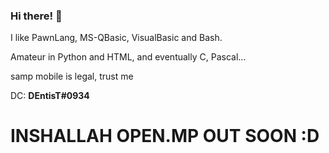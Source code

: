 ### Hi there! 👋

I like PawnLang, MS-QBasic, VisualBasic and Bash.

Amateur in Python and HTML, and eventually C, Pascal...


samp mobile is legal, trust me

DC: **DEntisT#0934**

# INSHALLAH OPEN.MP OUT SOON :D
